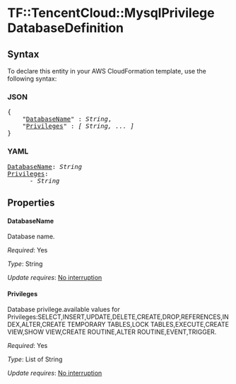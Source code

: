 # TF::TencentCloud::MysqlPrivilege DatabaseDefinition

## Syntax

To declare this entity in your AWS CloudFormation template, use the following syntax:

### JSON

<pre>
{
    "<a href="#databasename" title="DatabaseName">DatabaseName</a>" : <i>String</i>,
    "<a href="#privileges" title="Privileges">Privileges</a>" : <i>[ String, ... ]</i>
}
</pre>

### YAML

<pre>
<a href="#databasename" title="DatabaseName">DatabaseName</a>: <i>String</i>
<a href="#privileges" title="Privileges">Privileges</a>: <i>
      - String</i>
</pre>

## Properties

#### DatabaseName

Database name.

_Required_: Yes

_Type_: String

_Update requires_: [No interruption](https://docs.aws.amazon.com/AWSCloudFormation/latest/UserGuide/using-cfn-updating-stacks-update-behaviors.html#update-no-interrupt)

#### Privileges

Database privilege.available values for Privileges:SELECT,INSERT,UPDATE,DELETE,CREATE,DROP,REFERENCES,INDEX,ALTER,CREATE TEMPORARY TABLES,LOCK TABLES,EXECUTE,CREATE VIEW,SHOW VIEW,CREATE ROUTINE,ALTER ROUTINE,EVENT,TRIGGER.

_Required_: Yes

_Type_: List of String

_Update requires_: [No interruption](https://docs.aws.amazon.com/AWSCloudFormation/latest/UserGuide/using-cfn-updating-stacks-update-behaviors.html#update-no-interrupt)

